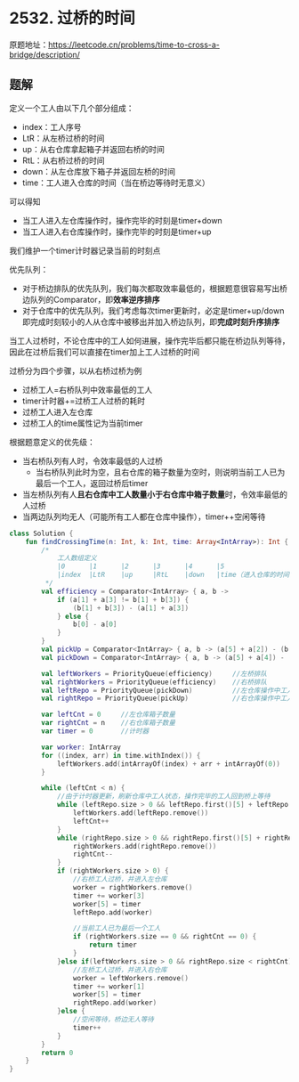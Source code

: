 # 2532. 过桥的时间
原题地址：https://leetcode.cn/problems/time-to-cross-a-bridge/description/

## 题解
定义一个工人由以下几个部分组成：
- index：工人序号
- LtR：从左桥过桥的时间
- up：从右仓库拿起箱子并返回右桥的时间
- RtL：从右桥过桥的时间
- down：从左仓库放下箱子并返回左桥的时间
- time：工人进入仓库的时间（当在桥边等待时无意义）

可以得知
- 当工人进入左仓库操作时，操作完毕的时刻是timer+down
- 当工人进入右仓库操作时，操作完毕的时刻是timer+up

我们维护一个timer计时器记录当前的时刻点

优先队列：
- 对于桥边排队的优先队列，我们每次都取效率最低的，根据题意很容易写出桥边队列的Comparator，即**效率逆序排序**
- 对于仓库中的优先队列，我们考虑每次timer更新时，必定是timer+up/down即完成时刻较小的人从仓库中被移出并加入桥边队列，即**完成时刻升序排序**

当工人过桥时，不论仓库中的工人如何进展，操作完毕后都只能在桥边队列等待，因此在过桥后我们可以直接在timer加上工人过桥的时间

过桥分为四个步骤，以从右桥过桥为例
- 过桥工人=右桥队列中效率最低的工人
- timer计时器+=过桥工人过桥的耗时
- 过桥工人进入左仓库
- 过桥工人的time属性记为当前timer

根据题意定义的优先级：
- 当右桥队列有人时，令效率最低的人过桥
    - 当右桥队列此时为空，且右仓库的箱子数量为空时，则说明当前工人已为最后一个工人，返回过桥后timer
- 当左桥队列有人**且右仓库中工人数量小于右仓库中箱子数量**时，令效率最低的人过桥
- 当两边队列均无人（可能所有工人都在仓库中操作），timer++空闲等待

```kotlin
class Solution {
    fun findCrossingTime(n: Int, k: Int, time: Array<IntArray>): Int {
        /*
            工人数组定义
            |0      |1      |2      |3      |4      |5
            |index  |LtR    |up     |RtL    |down   |time（进入仓库的时间，完成作业时间即timer+up/down）
         */
        val efficiency = Comparator<IntArray> { a, b ->
            if (a[1] + a[3] != b[1] + b[3]) {
                (b[1] + b[3]) - (a[1] + a[3])
            } else {
                b[0] - a[0]
            }
        }
        val pickUp = Comparator<IntArray> { a, b -> (a[5] + a[2]) - (b[5] + b[2]) }
        val pickDown = Comparator<IntArray> { a, b -> (a[5] + a[4]) - (b[5] + b[4]) }

        val leftWorkers = PriorityQueue(efficiency)     //左桥排队
        val rightWorkers = PriorityQueue(efficiency)    //右桥排队
        val leftRepo = PriorityQueue(pickDown)          //左仓库操作中工人
        val rightRepo = PriorityQueue(pickUp)           //右仓库操作中工人

        var leftCnt = 0     //左仓库箱子数量
        var rightCnt = n    //右仓库箱子数量
        var timer = 0       //计时器

        var worker: IntArray
        for ((index, arr) in time.withIndex()) {
            leftWorkers.add(intArrayOf(index) + arr + intArrayOf(0))
        }

        while (leftCnt < n) {
            //由于计时器更新，刷新仓库中工人状态，操作完毕的工人回到桥上等待
            while (leftRepo.size > 0 && leftRepo.first()[5] + leftRepo.first()[4] <= timer) {
                leftWorkers.add(leftRepo.remove())
                leftCnt++
            }
            while (rightRepo.size > 0 && rightRepo.first()[5] + rightRepo.first()[2] <= timer) {
                rightWorkers.add(rightRepo.remove())
                rightCnt--
            }
            if (rightWorkers.size > 0) {
                //右桥工人过桥，并进入左仓库
                worker = rightWorkers.remove()
                timer += worker[3]
                worker[5] = timer
                leftRepo.add(worker)

                //当前工人已为最后一个工人
                if (rightWorkers.size == 0 && rightCnt == 0) {
                    return timer
                }
            }else if(leftWorkers.size > 0 && rightRepo.size < rightCnt) {
                //左桥工人过桥，并进入右仓库
                worker = leftWorkers.remove()
                timer += worker[1]
                worker[5] = timer
                rightRepo.add(worker)
            }else {
                //空闲等待，桥边无人等待
                timer++
            }
        }
        return 0
    }
}
```
